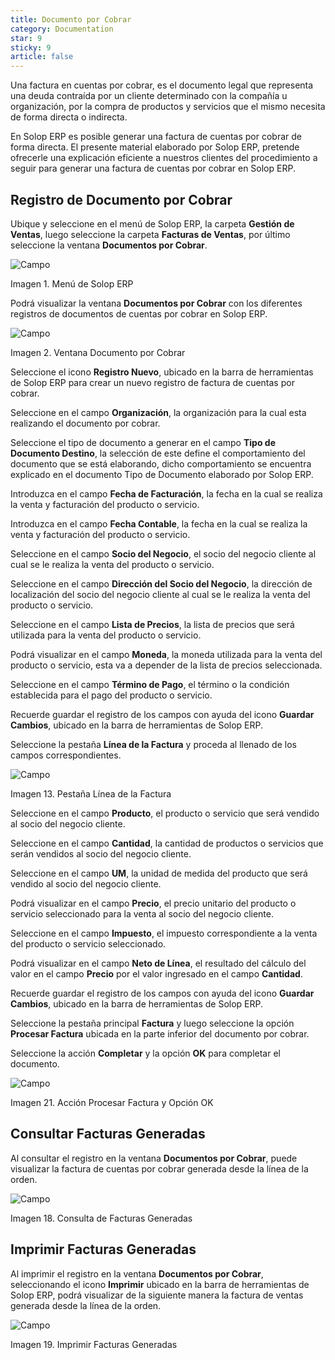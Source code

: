 ```yaml
---
title: Documento por Cobrar
category: Documentation
star: 9
sticky: 9
article: false
---
```


Una factura en cuentas por cobrar, es el documento legal que representa una deuda contraída por un cliente determinado con la compañía u organización, por la compra de productos y servicios que el mismo necesita de forma directa o indirecta.

En Solop ERP es posible generar una factura de cuentas por cobrar de forma directa. El presente material elaborado por Solop ERP, pretende ofrecerle una explicación eficiente a nuestros clientes del procedimiento a seguir para generar una factura de cuentas por cobrar en Solop ERP.

## Registro de Documento por Cobrar

Ubique y seleccione en el menú de Solop ERP, la carpeta **Gestión de Ventas**, luego seleccione la carpeta **Facturas de Ventas**, por último seleccione la ventana **Documentos por Cobrar**.

![Campo](/assets/img/docs/sales-management/sam-sales-image216.png)

Imagen 1. Menú de Solop ERP

Podrá visualizar la ventana **Documentos por Cobrar** con los diferentes registros de documentos de cuentas por cobrar en Solop ERP.

![Campo](/assets/img/docs/sales-management/sam-sales-image217.png)

Imagen 2. Ventana Documento por Cobrar

Seleccione el icono **Registro Nuevo**, ubicado en la barra de herramientas de Solop ERP para crear un nuevo registro de factura de cuentas por cobrar.

Seleccione en el campo **Organización**, la organización para la cual esta realizando el documento por cobrar.

Seleccione el tipo de documento a generar en el campo **Tipo de Documento Destino**, la selección de este define el comportamiento del documento que se está elaborando, dicho comportamiento se encuentra explicado en el documento Tipo de Documento elaborado por Solop ERP.

Introduzca en el campo **Fecha de Facturación**, la fecha en la cual se realiza la venta y facturación del producto o servicio.

Introduzca en el campo **Fecha Contable**, la fecha en la cual se realiza la venta y facturación del producto o servicio.

Seleccione en el campo **Socio del Negocio**, el socio del negocio cliente al cual se le realiza la venta del producto o servicio.

Seleccione en el campo **Dirección del Socio del Negocio**, la dirección de localización del socio del negocio cliente al cual se le realiza la venta del producto o servicio.

Seleccione en el campo **Lista de Precios**, la lista de precios que será utilizada para la venta del producto o servicio.

Podrá visualizar en el campo **Moneda**, la moneda utilizada para la venta del producto o servicio, esta va a depender de la lista de precios seleccionada.

Seleccione en el campo **Término de Pago**, el término o la condición establecida para el pago del producto o servicio.

Recuerde guardar el registro de los campos con ayuda del icono **Guardar Cambios**, ubicado en la barra de herramientas de Solop ERP.

Seleccione la pestaña **Línea de la Factura** y proceda al llenado de los campos correspondientes.

![Campo](/assets/img/docs/sales-management/sam-sales-image228.png)

Imagen 13. Pestaña Línea de la Factura

Seleccione en el campo **Producto**, el producto o servicio que será vendido al socio del negocio cliente.

Seleccione en el campo **Cantidad**, la cantidad de productos o servicios que serán vendidos al socio del negocio cliente.

Seleccione en el campo **UM**, la unidad de medida del producto que será vendido al socio del negocio cliente.

Podrá visualizar en el campo **Precio**, el precio unitario del producto o servicio seleccionado para la venta al socio del negocio cliente.

Seleccione en el campo **Impuesto**, el impuesto correspondiente a la venta del producto o servicio seleccionado.

Podrá visualizar en el campo **Neto de Línea**, el resultado del cálculo del valor en el campo **Precio** por el valor ingresado en el campo **Cantidad**.

Recuerde guardar el registro de los campos con ayuda del icono **Guardar Cambios**, ubicado en la barra de herramientas de Solop ERP.

Seleccione la pestaña principal **Factura** y luego seleccione la opción **Procesar Factura** ubicada en la parte inferior del documento por cobrar.

Seleccione la acción **Completar** y la opción **OK** para completar el documento.

![Campo](/assets/img/docs/sales-management/sam-sales-image236.png)

Imagen 21. Acción Procesar Factura y Opción OK

## Consultar Facturas Generadas

Al consultar el registro en la ventana **Documentos por Cobrar**, puede visualizar la factura de cuentas por cobrar generada desde la línea de la orden.

![Campo](/assets/img/docs/sales-management/sam-sales-image254.png)

Imagen 18. Consulta de Facturas Generadas

## Imprimir Facturas Generadas

Al imprimir el registro en la ventana **Documentos por Cobrar**, seleccionando el icono **Imprimir** ubicado en la barra de herramientas de Solop ERP, podrá visualizar de la siguiente manera la factura de ventas generada desde la línea de la orden.

![Campo](/assets/img/docs/sales-management/sam-sales-image255.png)

Imagen 19. Imprimir Facturas Generadas
